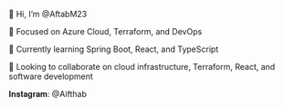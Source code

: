 👋 Hi, I’m @AftabM23

💼 Focused on Azure Cloud, Terraform, and DevOps

🌱 Currently learning Spring Boot, React, and TypeScript

🤝 Looking to collaborate on cloud infrastructure, Terraform, React, and software development

𝐈𝐧𝐬𝐭𝐚𝐠𝐫𝐚𝐦: @Aifthab
<!---
AftabM23/AftabM23 is a ✨ special ✨ repository because its `README.md` (this file) appears on your GitHub profile.
You can click the Preview link to take a look at your changes.
--->
